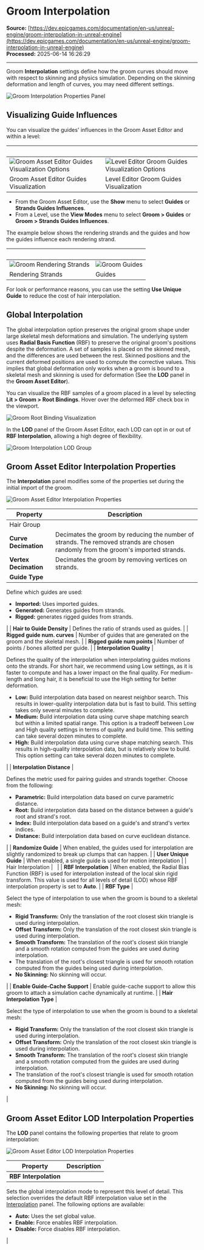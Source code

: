# Groom Interpolation

**Source:** [https://dev.epicgames.com/documentation/en-us/unreal-engine/groom-interpolation-in-unreal-engine](https://dev.epicgames.com/documentation/en-us/unreal-engine/groom-interpolation-in-unreal-engine)  
**Processed:** 2025-06-14 16:26:29

---

Groom **Interpolation** settings define how the groom curves should move with respect to skinning and physics simulation. Depending on the skinning deformation and length of curves, you may need different settings.

![Groom Interpolation Properties Panel](https://d1iv7db44yhgxn.cloudfront.net/documentation/images/b69b1a4f-d519-4512-aa19-9c7ce26463d4/groom-interpolation.png)

## Visualizing Guide Influences

You can visualize the guides' influences in the Groom Asset Editor and within a level:

|   |   |
| --- | --- |
| ![Groom Asset Editor Guides Visualization Options](https://d1iv7db44yhgxn.cloudfront.net/documentation/images/a7abdbdf-9f65-4605-bca5-d23e4d4937f1/groom-asset-editor-guide-vis-options.png) | ![Level Editor Groom Guides Visualization Options](https://d1iv7db44yhgxn.cloudfront.net/documentation/images/f52160d1-b0ca-4f8d-9419-8d75d48d6871/groom-level-editor-guides-vis-options.png) |
| Groom Asset Editor Guides Visualization | Level Editor Groom Guides Visualization |

-   From the Groom Asset Editor, use the **Show** menu to select **Guides** or **Strands Guides Influences**.
-   From a Level, use the **View Modes** menu to select **Groom > Guides** or **Groom > Strands Guides Influences**.

The example below shows the rendering strands and the guides and how the guides influence each rendering strand.

|   |   |
| --- | --- |
| ![Groom Rendering Strands](https://d1iv7db44yhgxn.cloudfront.net/documentation/images/c1469ac3-c2b6-4239-8392-af505d5f3e80/groom-rendering-strands.png) | ![Groom Guides](https://d1iv7db44yhgxn.cloudfront.net/documentation/images/22124195-23f5-4a02-b8d6-8a83c516f86a/groom-guides.png) |
| Rendering Strands | Guides |

For look or performance reasons, you can use the setting **Use Unique Guide** to reduce the cost of hair interpolation.

## Global Interpolation

The global interpolation option preserves the original groom shape under large skeletal mesh deformations and simulation. The underlying system uses **Radial Basis Function** (RBF) to preserve the original groom's positions despite the deformation. A set of samples is placed on the skinned mesh, and the differences are used between the rest. Skinned positions and the current deformed positions are used to compute the corrective values. This implies that global deformation only works when a groom is bound to a skeletal mesh and skinning is used for deformation (See the **LOD** panel in the **Groom Asset Editor**).

You can visualize the RBF samples of a groom placed in a level by selecting **Lit > Groom > Root Bindings**. Hover over the deformed RBF check box in the viewport.

![Groom Root Binding Visualization](https://d1iv7db44yhgxn.cloudfront.net/documentation/images/fb6b2ca1-1b3e-42d1-9d2e-13b7f9ba4c0f/groom-root-bindings-vis.png)

In the **LOD** panel of the Groom Asset Editor, each LOD can opt in or out of **RBF Interpolation**, allowing a high degree of flexibility.

![Groom Interpolation LOD Group](https://d1iv7db44yhgxn.cloudfront.net/documentation/images/463842d8-3581-451d-8502-f868cf29723d/groom-lod-group.png)

## Groom Asset Editor Interpolation Properties

The **Interpolation** panel modifies some of the properties set during the initial import of the groom.

![Groom Asset Editor Interpolation Properties](https://d1iv7db44yhgxn.cloudfront.net/documentation/images/c47b3cd3-a392-4cd8-88c0-1665b404071f/groom-interpolation-properties.png)

| Property | Description |
| --- | --- |
| Hair Group |   |
| **Curve Decimation** | Decimates the groom by reducing the number of strands. The removed strands are chosen randomly from the groom's imported strands. |
| **Vertex Decimation** | Decimates the groom by removing vertices on strands. |
| **Guide Type** | 
Define which guides are used:

-   **Imported:** Uses imported guides.
-   **Generated:** Generates guides from strands.
-   **Rigged:** generates rigged guides from strands.



 |
| **Hair to Guide Density** | Defines the ratio of strands used as guides. |
| **Rigged guide num. curves** | Number of guides that are generated on the groom and the skeletal mesh. |
| **Rigged guide num points** | Number of points / bones allotted per guide. |
| **Interpolation Quality** | 

Defines the quality of the interpolation when interpolating guides motions onto the strands. For short hair, we recommend using Low settings, as it is faster to compute and has a lower impact on the final quality. For medium-length and long hair, it is beneficial to use the High setting for better deformation.

-   **Low:** Build interpolation data based on nearest neighbor search. This results in lower-quality interpolation data but is fast to build. This setting takes only several minutes to complete.
-   **Medium:** Build interpolation data using curve shape matching search but within a limited spatial range. This option is a tradeoff between Low and High quality settings in terms of quality and build time. This setting can take several dozen minutes to complete.
-   **High:** Build interpolation data using curve shape matching search. This results in high-quality interpolation data, but is relatively slow to build. This option setting can take several dozen minutes to complete.



 |
| **Interpolation Distance** | 

Defines the metric used for pairing guides and strands together. Choose from the following:

-   **Parametric:** Build interpolation data based on curve parametric distance.
-   **Root:** Build interpolation data based on the distance between a guide's root and strand's root.
-   **Index:** Build interpolation data based on a guide's and strand's vertex indices.
-   **Distance:** Build interpolation data based on curve euclidean distance.



 |
| **Randomize Guide** | When enabled, the guides used for interpolation are slightly randomized to break up clumps that can happen. |
| **User Unique Guide** | When enabled, a single guide is used for motion interpolation |
| Hair Interpolation |   |
| **RBF Interpolation** | When enabled, the Radial Bias Function (RBF) is used for interpolation instead of the local skin rigid transform. This value is used for all levels of detail (LOD) whose RBF interpolation property is set to **Auto**. |
| **RBF Type** | 

Select the type of interpolation to use when the groom is bound to a skeletal mesh:

-   **Rigid Transform:** Only the translation of the root closest skin triangle is used during interpolation.
-   **Offset Transform:** Only the translation of the root closest skin triangle is used during interpolation.
-   **Smooth Transform:** The translation of the root's closest skin triangle and a smooth rotation computed from the guides are used during interpolation.
-   The translation of the root's closest triangle is used for smooth rotation computed from the guides being used during interpolation.
-   **No Skinning:** No skinning will occur.



 |
| **Enable Guide-Cache Support** | Enable guide-cache support to allow this groom to attach a simulation cache dynamically at runtime. |
| **Hair Interpolation Type** | 

Select the type of interpolation to use when the groom is bound to a skeletal mesh:

-   **Rigid Transform:** Only the translation of the root closest skin triangle is used during interpolation.
-   **Offset Transform:** Only the translation of the root closest skin triangle is used during interpolation.
-   **Smooth Transform:** The translation of the root's closest skin triangle and a smooth rotation computed from the guides are used during interpolation.
-   The translation of the root's closest triangle is used for smooth rotation computed from the guides being used during interpolation.
-   **No Skinning:** No skinning will occur.



 |

## Groom Asset Editor LOD Interpolation Properties

The **LOD** panel contains the following properties that relate to groom interpolation:

![Groom Asset Editor LOD Interpolation Properties](https://d1iv7db44yhgxn.cloudfront.net/documentation/images/7fef78dd-9090-4987-8da9-493b4ce03b24/groom-interpolation-lod-properties.png)

| Property | Description |
| --- | --- |
| **RBF Interpolation** | 
Sets the global interpolation mode to represent this level of detail. This selection overrides the default RBF interpolation value set in the [Interpolation](/documentation/en-us/unreal-engine/groom-interpolation-in-unreal-engine#groomasseteditorinterpolationsettings) panel. The following options are available:

-   **Auto:** Uses the set global value.
-   **Enable:** Force enables RBF interpolation.
-   **Disable:** Force disables RBF interpolation.



 |